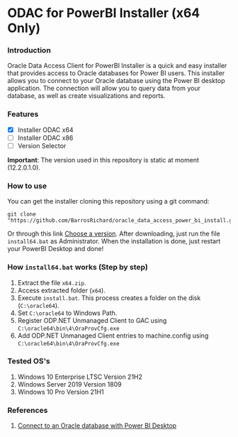 # ODAC for PowerBI Installer (x64 Only)

### Introduction

Oracle Data Access Client for PowerBI Installer is a quick and easy installer that provides access to Oracle databases for Power BI users. This installer allows you to connect to your Oracle database using the Power BI desktop application. The connection will allow you to query data from your database, as well as create visualizations and reports.

### Features

 - [x] Installer ODAC x64
 - [ ]  Installer ODAC x86
 - [ ]  Version Selector

**Important**: The version used in this repository is static at moment (12.2.0.1.0).

### How to use
You can get the installer cloning this repository using a git command:

    git clone "https://github.com/BarrosRichard/oracle_data_access_power_bi_install.git"
Or through this link [Choose a version](https://github.com/BarrosRichard/oracle_data_access_power_bi_installer/releases). 
After downloading, just run the file `install64.bat`  as Administrator.
When the installation is done, just restart your PowerBI Desktop and done!

### How `install64.bat` works (Step by step)
1. Extract the file `x64.zip`.
2. Access extracted folder (`x64`).
3. Execute `install.bat`. This process creates a folder on the disk (`C:\oracle64`).
4. Set `C:\oracle64` to Windows Path.
5. Register ODP.NET Unmanaged Client to GAC using ``C:\oracle64\bin\4\OraProvCfg.exe``
6. Add ODP.NET Unmanaged Client entries to machine.config using ``C:\oracle64\bin\4\OraProvCfg.exe``

### Tested OS's
1. Windows 10 Enterprise LTSC Version 21H2
2. Windows Server 2019 Version 1809
3. Windows 10 Pro Version 21H1

### References
1. [Connect to an Oracle database with Power BI Desktop](https://learn.microsoft.com/en-us/power-bi/connect-data/desktop-connect-oracle-database)
